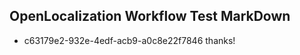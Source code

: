 ## OpenLocalization Workflow Test MarkDown
* c63179e2-932e-4edf-acb9-a0c8e22f7846 
thanks!<!--HONumber=Mar16_HO4-->
